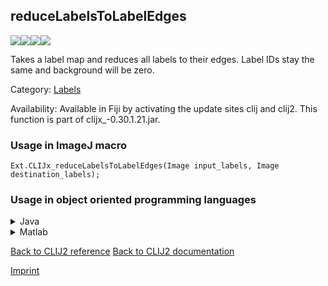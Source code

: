 ## reduceLabelsToLabelEdges
<img src="images/mini_empty_logo.png"/><img src="images/mini_empty_logo.png"/><img src="images/mini_clijx_logo.png"/><img src="images/mini_empty_logo.png"/>

Takes a label map and reduces all labels to their edges. Label IDs stay the same and background will be zero.

Category: [Labels](https://clij.github.io/clij2-docs/reference__label)

Availability: Available in Fiji by activating the update sites clij and clij2.
This function is part of clijx_-0.30.1.21.jar.

### Usage in ImageJ macro
```
Ext.CLIJx_reduceLabelsToLabelEdges(Image input_labels, Image destination_labels);
```


### Usage in object oriented programming languages



<details>

<summary>
Java
</summary>
<pre class="highlight">// init CLIJ and GPU
import net.haesleinhuepf.clijx.CLIJx;
import net.haesleinhuepf.clij.clearcl.ClearCLBuffer;
CLIJx clijx = CLIJx.getInstance();

// get input parameters
ClearCLBuffer input_labels = clijx.push(input_labelsImagePlus);
destination_labels = clijx.create(input_labels);
</pre>

<pre class="highlight">
// Execute operation on GPU
clijx.reduceLabelsToLabelEdges(input_labels, destination_labels);
</pre>

<pre class="highlight">
// show result
destination_labelsImagePlus = clijx.pull(destination_labels);
destination_labelsImagePlus.show();

// cleanup memory on GPU
clijx.release(input_labels);
clijx.release(destination_labels);
</pre>

</details>



<details>

<summary>
Matlab
</summary>
<pre class="highlight">% init CLIJ and GPU
clijx = init_clatlabx();

% get input parameters
input_labels = clijx.pushMat(input_labels_matrix);
destination_labels = clijx.create(input_labels);
</pre>

<pre class="highlight">
% Execute operation on GPU
clijx.reduceLabelsToLabelEdges(input_labels, destination_labels);
</pre>

<pre class="highlight">
% show result
destination_labels = clijx.pullMat(destination_labels)

% cleanup memory on GPU
clijx.release(input_labels);
clijx.release(destination_labels);
</pre>

</details>



[Back to CLIJ2 reference](https://clij.github.io/clij2-docs/reference)
[Back to CLIJ2 documentation](https://clij.github.io/clij2-docs)

[Imprint](https://clij.github.io/imprint)
